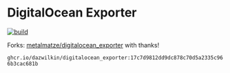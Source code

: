 # DigitalOcean Exporter

[![build](https://github.com/DazWilkin/digitalocean_exporter/actions/workflows/build.yml/badge.svg)](https://github.com/DazWilkin/digitalocean_exporter/actions/workflows/build.yml)

Forks: [metalmatze/digitalocean_exporter](https://github.com/metalmatze/digitalocean_exporter) with thanks!

`ghcr.io/dazwilkin/digitalocean_exporter:17c7d9812dd9dc878c70d5a2335c966b3cac681b`

